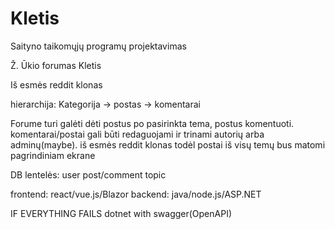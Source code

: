 # Kletis
Saityno taikomųjų programų projektavimas

Ž. Ūkio forumas Kletis

Iš esmės reddit klonas

hierarchija: Kategorija -> postas -> komentarai

Forume turi galėti dėti postus po pasirinkta tema, postus komentuoti. komentarai/postai gali būti redaguojami ir trinami autorių arba adminų(maybe).
iš esmės reddit klonas todėl postai iš visų temų bus matomi pagrindiniam ekrane

DB lentelės:
user
post/comment
topic

frontend: react/vue.js/Blazor
backend: java/node.js/ASP.NET

IF EVERYTHING FAILS dotnet with swagger(OpenAPI)
